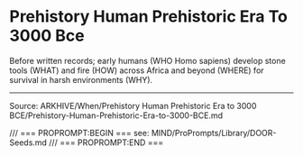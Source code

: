 # Prehistory Human Prehistoric Era To 3000 Bce

Before written records; early humans (WHO Homo sapiens) develop stone tools (WHAT) and fire (HOW) across Africa and beyond (WHERE) for survival in harsh environments (WHY).

---
Source: ARKHIVE/When/Prehistory Human Prehistoric Era to 3000 BCE/Prehistory-Human-Prehistoric-Era-to-3000-BCE.md

/// === PROPROMPT:BEGIN ===
see: MIND/ProPrompts/Library/DOOR-Seeds.md
/// === PROPROMPT:END ===
